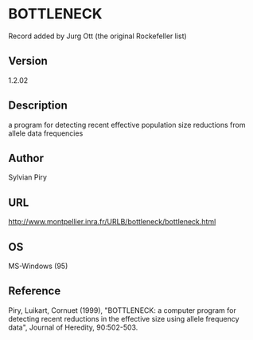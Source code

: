 # BOTTLENECK
Record added by Jurg Ott (the original Rockefeller list)

## Version
1.2.02

## Description
a program for detecting recent effective population size reductions from allele data frequencies

## Author
Sylvian Piry

## URL
http://www.montpellier.inra.fr/URLB/bottleneck/bottleneck.html

## OS
MS-Windows (95)

## Reference
Piry, Luikart, Cornuet (1999), "BOTTLENECK: a computer program for detecting recent reductions in the effective size using allele frequency data", Journal of Heredity, 90:502-503.